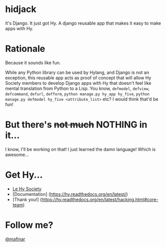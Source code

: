 # hidjack
It's Django. It just got Hy. A django reusable app that makes it easy to make apps with Hy.

# Rationale
Because it sounds like fun.

While any Python library can be used by Hylang, and Django is not an exception, this reusable app acts as proof of concept that will allow Hy Society members to develop Django apps with Hy that doesn't feel like mental translation from Python to a Lisp. You know, `defmodel`, `defview`, `defcommand`, `defurl`, `defform`, `python manage.py hy_app hy_five`, `python manage.py defmodel hy_five <attribute_list>` etc? I would think that'd be fun!

# But there's ~~not much~~ NOTHING in it...
I know, I'll be working on that! I just learned the damn language! Which is awesome...

# Get Hy...
* [Le Hy Society](https://github.com/hylang)
* [Documentation] (https://hy.readthedocs.org/en/latest/)
* [Thank you!] (https://hy.readthedocs.org/en/latest/hacking.html#core-team)

# Follow me?
[@mafinar](https://twitter.com/mafinar)

